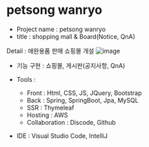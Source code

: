 # petsong wanryo
- Project name : petsong wanryo
- title : shopping mall & Board(Notice, QnA)

Detail : 애완용품 판매 쇼핑몰 개설
![image](https://user-images.githubusercontent.com/84507123/149527325-042881f6-adee-4bfc-837f-89e02af24bd6.png)


- 기능 구현 : 쇼핑몰, 게시판(공지사항, QnA)
  
- Tools : 
  
  - Front : Html, CSS, JS, JQuery, Bootstrap
  - Back : Spring, SpringBoot, Jpa, MySQL 
  - SSR : Thymeleaf
  - Hosting : AWS
  - Collaboration : Discode, Github
    
- IDE : Visual Studio Code, IntelliJ 
